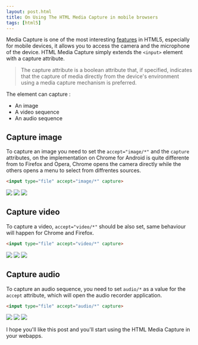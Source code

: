 ```yaml
---
layout: post.html
title: On Using The HTML Media Capture in mobile browsers
tags: [html5]
---
```

Media Capture is one of the most interesting [features][0] in HTML5, especially for mobile devices, it allows you to access the camera and the microphone of the device. HTML Media Capture simply extends the ```<input>``` element with a capture attribute.

>The capture attribute is a boolean attribute that, if specified, indicates that the capture of media directly from the device's environment using a media capture mechanism is preferred.

The element can capture :

* An image
* A video sequence
* An audio sequence

## Capture image
To capture an image you need to set the ```accept="image/*"``` and the ```capture``` attributes, on the implementation on Chrome for Android is quite differente from to Firefox and Opera, Chrome opens the camera directly while the others opens a menu to select from diffrentes sources.

```html
<input type="file" accept="image/*" capture>
```

![](/assets/posts/media-capture/image-firefox.png) ![](/assets/posts/media-capture/image-chrome1.png) ![](/assets/posts/media-capture/image-chrome2.png)

## Capture video
To capture a video, ```accept="video/*"``` should be also set, same behaviour will happen for Chrome and Firefox.

```html
<input type="file" accept="video/*" capture>
```

![](/assets/posts/media-capture/video-firefox.png) ![](/assets/posts/media-capture/video-chrome1.png) ![](/assets/posts/media-capture/video-chrome2.png)

## Capture audio
To capture an audio sequence, you need to set ```audio/*``` as a value for the ```accept``` attribute, which will open the audio recorder application.

```html
<input type="file" accept="audio/*" capture>
```

![](/assets/posts/media-capture/audio-firefox.png) ![](/assets/posts/media-capture/audio-chrome1.png) ![](/assets/posts/media-capture/audio-chrome2.png)

I hope you'll like this post and you'll start using the HTML Media Capture in your webapps.

[0]: http://daker.me/2013/05/5-html5-features-you-need-to-know.html
